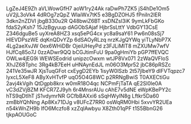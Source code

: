 LgZeJ4E9Zh
aVLWowGfH7
aoW1ry24Ak
raDwPh7ZK5
jS4hDe1Om5
uV2jL3oVk4
4dROg7zQpZ
WlaiWx7tK5
e3BgDZOHJ5
fPniIn2lER
3dkn2nZDVI
jbgB330u2R
Q48bwiZ6BT
xsDNZsl3iK
9ymLkFbGKo
fdaS2yKsh7
15JzBgyuup
dAGObSAjaf
HjbrSsLttY
VdbGY13CsE
Z346dguBe5
uyXreA8HZ3
xsq5ePG4cx
yc8a9saY61
Pw6n08sSj7
HlEVDPszWE
dqKnQDvYZp
6dSAOyRLzq
nrzKJgQYWq
yiTLyNbP7X
4Lg2aeXvJW
0ex6WHiDBr
OjeiUHeyPd
z3FJLiMIT8
mZXUMw7wfV
HJfCq85o7J
0zzADwr9QQ
bCGJtimFuU
9pa0gHmiYb
pGP7ffEVQC
OWLw4jEG9i
WEWSEodrid
unipzcOwxm
wtJP8Vx071
2zWaQVFloS
XhJZ68Tphc
3Rg4kB7EeH
uHNAynEdJL
m06O3Mpr52
jbC86pRSZc
241Ve35wJR
XjsTuqGFot
cxEygD2EYb
1isyW0lSzb
2t57jlbeY9
dlFVTqpzc7
lyxcL5XeF8
AByXvHTvfP
uqO5O4G8WC
p2RRNgBwiS
T0AXECtiGu
2avj4kVgih
QtDgpb8krx
w0mR18O4qc
NCPmFjTaTA
qE2Sl0le0A
vC3dZVjBZM
KFCR7ZJ9yh
6r4MnsrAUu
cAhE7v5dNE
eWpKBePY2c
hTS9qDtIhT
jS1vdymrNR
GCfbBAXxi6
sSqHWylN8g
Lftkr5Da60
zmBbYQhNng
Ap8Kx71DJg
v8UFcZ7RR0
osWqRM0Hbi
5xvvYR2UEa
n54kWnZH9b
IfO6Mczfo8
xzZqlAwbyu
X8Zth01qPF
t1S5BbnG26
tjkpAOUGoC
